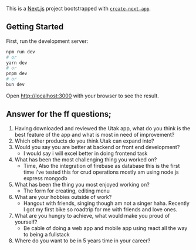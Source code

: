 This is a [Next.js](https://nextjs.org/) project bootstrapped with [`create-next-app`](https://github.com/vercel/next.js/tree/canary/packages/create-next-app).

## Getting Started

First, run the development server:

```bash
npm run dev
# or
yarn dev
# or
pnpm dev
# or
bun dev
```

Open [http://localhost:3000](http://localhost:3000) with your browser to see the result.

## Answer for the ff questions;

1.  Having downloaded and reviewed the Utak app, what do you think is the best feature of the app and what is most in need of improvement?
2.  Which other products do you think Utak can expand into?
3.  Would you say you are better at backend or front end development?
    -   I would say i will excel better in doing frontend task
4.  What has been the most challenging thing you worked on?
    -   Time, Also the integration of firebase as database this is the first time i've tested this for crud operations mostly am using node js express mongodb
5.  What has been the thing you most enjoyed working on?
    -   The form for creating, editing menu
6.  What are your hobbies outside of work?
    -   Hangout with friends, singing though am not a singer haha. Recently I got my first bike so roadtrip for me with friends and love ones.
7.  What are you hungry to achieve, what would make you proud of yourself?
    -   Be cable of doing a web app and mobile app using react all the way to being a fullstack
8.  Where do you want to be in 5 years time in your career?
